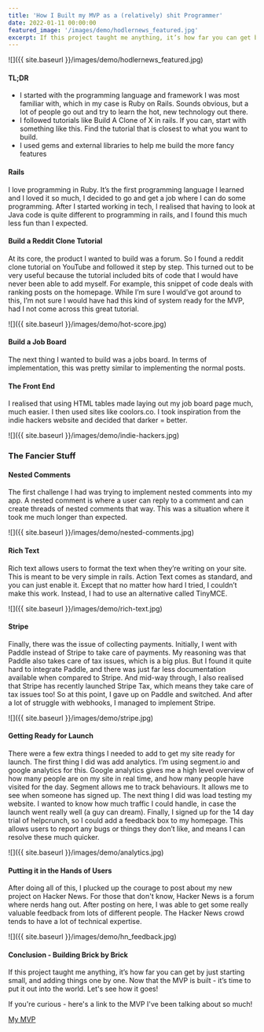```yaml
---
title: 'How I Built my MVP as a (relatively) shit Programmer'
date: 2022-01-11 00:00:00
featured_image: '/images/demo/hodlernews_featured.jpg'
excerpt: If this project taught me anything, it’s how far you can get by just starting small, and adding things one by one.
---
```


![]({{ site.baseurl }}/images/demo/hodlernews_featured.jpg)

#### TL;DR
* I started with the programming language and framework I was most familiar with, which in my case is Ruby on Rails. Sounds obvious, but a lot of people go out and try to learn the hot, new technology out there. 
* I followed tutorials like Build A Clone of X in rails. If you can, start with something like this. Find the tutorial that is closest to what you want to build. 
* I used gems and external libraries to help me build the more fancy features


#### Rails
I love programming in Ruby. It’s the first programming language I learned and I loved it so much, I decided to go and get a job where I can do some programming. After I started working in tech, I realised that having to look at Java code is quite different to programming in rails, and I found this much less fun than I expected. 


#### Build a Reddit Clone Tutorial
At its core, the product I wanted to build was a forum. So I found a reddit clone tutorial on YouTube and followed it step by step. This turned out to be very useful because the tutorial included bits of code that I would have never been able to add myself. For example, this snippet of code deals with ranking posts on the homepage. While I’m sure I would’ve got around to this, I’m not sure I would have had this kind of system ready for the MVP, had I not come across this great tutorial.

![]({{ site.baseurl }}/images/demo/hot-score.jpg)


#### Build a Job Board
The next thing I wanted to build was a jobs board. In terms of implementation, this was pretty similar to implementing the normal posts. 


#### The Front End
I realised that using HTML tables made laying out my job board page much, much easier. I then used sites like coolors.co. I took inspiration from the indie hackers website and decided that darker = better. 

![]({{ site.baseurl }}/images/demo/indie-hackers.jpg)




### The Fancier Stuff

#### Nested Comments
The first challenge I had was trying to implement nested comments into my app. A nested comment is where a user can reply to a comment and can create threads of nested comments that way. This was a situation where it took me much longer than expected. 

![]({{ site.baseurl }}/images/demo/nested-comments.jpg)

#### Rich Text
Rich text allows users to format the text when they’re writing on your site. This is meant to be very simple in rails. Action Text comes as standard, and you can just enable it. Except that no matter how hard I tried, I couldn’t make this work. Instead, I had to use an alternative called TinyMCE. 

![]({{ site.baseurl }}/images/demo/rich-text.jpg)

#### Stripe
Finally, there was the issue of collecting payments. Initially, I went with Paddle instead of Stripe to take care of payments. My reasoning was that Paddle also takes care of tax issues, which is a big plus. But I found it quite hard to integrate Paddle, and there was just far less documentation available when compared to Stripe. And mid-way through, I also realised that Stripe has recently launched Stripe Tax, which means they take care of tax issues too! So at this point, I gave up on Paddle and switched. And after a lot of struggle with webhooks, I managed to implement Stripe.

![]({{ site.baseurl }}/images/demo/stripe.jpg)


#### Getting Ready for Launch
There were a few extra things I needed to add to get my site ready for launch. The first thing I did was add analytics. I’m using segment.io and google analytics for this. Google analytics gives me a high level overview of how many people are on my site in real time, and how many people have visited for the day. Segment allows me to track behaviours. It allows me to see when someone has signed up.  The next thing I did was load testing my website. I wanted to know how much traffic I could handle, in case the launch went really well (a guy can dream). Finally, I signed up for the 14 day trial of helpcrunch, so I could add a feedback box to my homepage. This allows users to report any bugs or things they don’t like, and means I can resolve these much quicker. 

![]({{ site.baseurl }}/images/demo/analytics.jpg)

#### Putting it in the Hands of Users
After doing all of this, I plucked up the courage to post about my new project on Hacker News. For those that don't know, Hacker News is a forum where nerds hang out. After posting on here, I was able to get some really valuable feedback from lots of different people. The Hacker News crowd tends to have a lot of technical expertise. 

![]({{ site.baseurl }}/images/demo/hn_feedback.jpg)


#### Conclusion - Building Brick by Brick
If this project taught me anything, it’s how far you can get by just starting small, and adding things one by one. Now that the MVP is built - it’s time to put it out into the world. Let's see how it goes!

If you're curious - here's a link to the MVP I've been talking about so much!

<a href="https://www.hodlernews.io/" class="button button--large">My MVP</a>